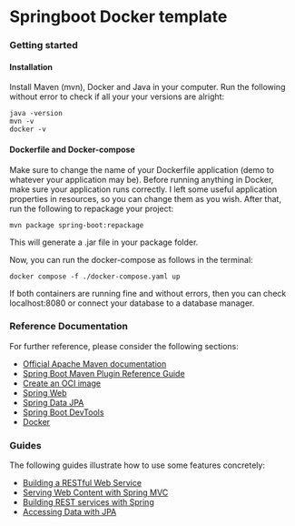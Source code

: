 # Springboot Docker template

### Getting started

#### Installation

Install Maven (mvn), Docker and Java in your computer.
Run the following without error to check if all your your versions are alright:

```
java -version
mvn -v
docker -v
```

#### Dockerfile and Docker-compose

Make sure to change the name of your Dockerfile application (demo to whatever your application may be).
Before running anything in Docker, make sure your application runs correctly. I left some useful application properties in resources, so you can change them as you wish. After that, run the following to repackage your project:

```
mvn package spring-boot:repackage
```

This will generate a .jar file in your package folder.

Now, you can run the docker-compose as follows in the terminal:

```
docker compose -f ./docker-compose.yaml up
```

If both containers are running fine and without errors, then you can check localhost:8080 or connect your database to a database manager.

### Reference Documentation

For further reference, please consider the following sections:

- [Official Apache Maven documentation](https://maven.apache.org/guides/index.html)
- [Spring Boot Maven Plugin Reference Guide](https://docs.spring.io/spring-boot/docs/3.0.5/maven-plugin/reference/html/)
- [Create an OCI image](https://docs.spring.io/spring-boot/docs/3.0.5/maven-plugin/reference/html/#build-image)
- [Spring Web](https://docs.spring.io/spring-boot/docs/3.0.5/reference/htmlsingle/#web)
- [Spring Data JPA](https://docs.spring.io/spring-boot/docs/3.0.5/reference/htmlsingle/#data.sql.jpa-and-spring-data)
- [Spring Boot DevTools](https://docs.spring.io/spring-boot/docs/3.0.5/reference/htmlsingle/#using.devtools)
- [Docker](https://docs.docker.com/)

### Guides

The following guides illustrate how to use some features concretely:

- [Building a RESTful Web Service](https://spring.io/guides/gs/rest-service/)
- [Serving Web Content with Spring MVC](https://spring.io/guides/gs/serving-web-content/)
- [Building REST services with Spring](https://spring.io/guides/tutorials/rest/)
- [Accessing Data with JPA](https://spring.io/guides/gs/accessing-data-jpa/)
